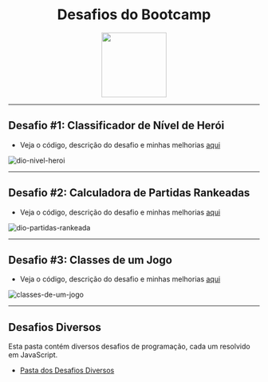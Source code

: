<div align=center>

# Desafios do Bootcamp
  <img width=130px src="https://github.com/EdnaldoLuiz/bootcamp-programacao-do-zero/assets/112354693/31680d46-a977-43a5-9165-77d6b4a064c2">
</div>

---

## Desafio #1: Classificador de Nível de Herói

- Veja o código, descrição do desafio e minhas melhorias [aqui](https://github.com/EdnaldoLuiz/bootcamp-programacao-do-zero/tree/main/classificador-nivel-de-heroi)

![dio-nivel-heroi](https://github.com/EdnaldoLuiz/bootcamp-programacao-do-zero/assets/112354693/06ed2a17-fcd1-4ffc-8dbd-256d6946e1b0)

---

## Desafio #2: Calculadora de Partidas Rankeadas

- Veja o código, descrição do desafio e minhas melhorias [aqui](https://github.com/EdnaldoLuiz/bootcamp-programacao-do-zero/tree/main/calculadora-partidas-rankeadas)

![dio-partidas-rankeada](https://github.com/EdnaldoLuiz/bootcamp-programacao-do-zero/assets/112354693/85c831a7-f54b-4b5b-ba69-ef055bc1a28f)

---

## Desafio #3: Classes de um Jogo

- Veja o código, descrição do desafio e minhas melhorias [aqui](https://github.com/EdnaldoLuiz/bootcamp-programacao-do-zero/tree/main/classes-de-um-jogo)

![classes-de-um-jogo](https://github.com/EdnaldoLuiz/bootcamp-programacao-do-zero/assets/112354693/93e9ad1d-5a64-48af-9c41-e791e3208322)

---

## Desafios Diversos

Esta pasta contém diversos desafios de programação, cada um resolvido em JavaScript.

- [Pasta dos Desafios Diversos](https://github.com/EdnaldoLuiz/bootcamp-programacao-do-zero/tree/main/desafios-de-codigo)
